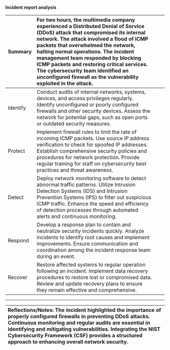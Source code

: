 **Incident report analysis**

| Summary | For two hours, the multimedia company experienced a Distributed Denial of Service (DDoS) attack that compromised its internal network. The attack involved a flood of ICMP packets that overwhelmed the network, halting normal operations. The incident management team responded by blocking ICMP packets and restoring critical services. The cybersecurity team identified an unconfigured firewall as the vulnerability exploited in the attack. |  |  |
| :---- | :---- | ----- | ----- |
| Identify | Conduct audits of internal networks, systems, devices, and access privileges regularly. Identify unconfigured or poorly configured firewalls and other security devices. Assess the network for potential gaps, such as open ports or outdated security measures.  |  |  |
| Protect | Implement firewall rules to limit the rate of incoming ICMP packets. Use source IP address verification to check for spoofed IP addresses. Establish comprehensive security policies and procedures for network protection. Provide regular training for staff on cybersecurity best practices and threat awareness.  |  |  |
| Detect | Deploy network monitoring software to detect abnormal traffic patterns. Utilize Intrusion Detection Systems (IDS) and Intrusion Prevention Systems (IPS) to filter out suspicious ICMP traffic. Enhance the speed and efficiency of detection processes through automated alerts and continuous monitoring. |  |  |
| Respond | Develop a response plan to contain and neutralize security incidents quickly. Analyze incidents to identify root causes and implement improvements. Ensure communication and coordination among the incident response team during an event.  |  |  |
| Recover | Restore affected systems to regular operation following an incident. Implement data recovery procedures to restore lost or compromised data. Review and update recovery plans to ensure they remain effective and comprehensive. |  |  |

---

| Reflections/Notes:  The incident highlighted the importance of properly configured firewalls in preventing DDoS attacks. Continuous monitoring and regular audits are essential in identifying and mitigating vulnerabilities. Integrating the NIST Cybersecurity Framework (CSF) provides a structured approach to enhancing overall network security.  |
| :---- |

